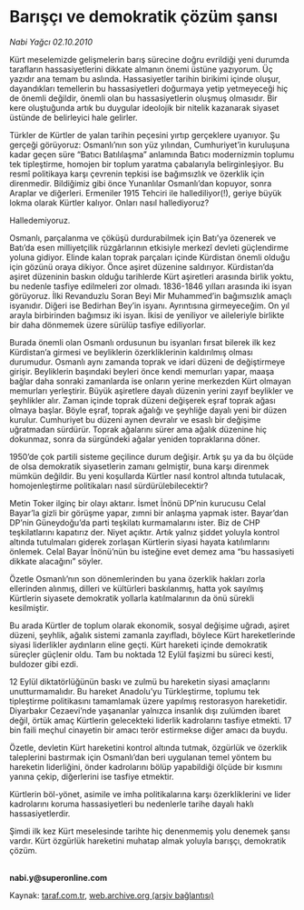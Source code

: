 # Barışçı ve demokratik çözüm şansı

*Nabi Yağcı 02.10.2010*

<div class="yazi"><p>Kürt meselemizde gelişmelerin barış sürecine doğru evrildiği yeni durumda tarafların hassasiyetlerini dikkate almanın önemi üstüne yazıyorum. Üç yazıdır ana temam bu aslında. Hassasiyetler tarihin birikimi içinde oluşur, dayandıkları temellerin bu hassasiyetleri doğurmaya yetip yetmeyeceği hiç de önemli değildir, önemli olan bu hassasiyetlerin oluşmuş olmasıdır. Bir kere oluştuğunda artık bu duygular ideolojik bir nitelik kazanarak siyaset üstünde de belirleyici hale gelirler.</p>
<p>Türkler de Kürtler de yalan tarihin peçesini yırtıp gerçeklere uyanıyor. Şu gerçeği görüyoruz: Osmanlı’nın son yüz yılından, Cumhuriyet’in kuruluşuna kadar geçen süre “Batıcı Batılılaşma” anlamında Batıcı modernizmin toplumu tek tipleştirme, homojen bir toplum yaratma çabalarıyla belirginleşiyor. Bu resmî politikaya karşı çevrenin tepkisi ise bağımsızlık ve özerklik için direnmedir. Bildiğimiz gibi önce Yunanlılar Osmanlı’dan kopuyor, sonra Araplar ve diğerleri. Ermeniler 1915 Tehciri ile hallediliyor(!), geriye büyük lokma olarak Kürtler kalıyor. Onları nasıl hallediyoruz? </p>
<p>Halledemiyoruz. </p>
<p>Osmanlı, parçalanma ve çöküşü durdurabilmek için Batı’ya özenerek ve Batı’da esen milliyetçilik rüzgârlarının etkisiyle merkezî devleti güçlendirme yoluna gidiyor. Elinde kalan toprak parçaları içinde Kürdistan önemli olduğu için gözünü oraya dikiyor. Önce aşiret düzenine saldırıyor. Kürdistan’da aşiret düzeninin baskın olduğu tarihlerde Kürt aşiretleri arasında birlik yoktu, bu nedenle tasfiye edilmeleri zor olmadı. 1836-1846 yılları arasında iki isyan görüyoruz. İlki Revanduzlu Soran Beyi Mir Muhammed’in bağımsızlık amaçlı isyanıdır. Diğeri ise Bedirhan Bey’in isyanı. Ayrıntısına girmeyeceğim. On yıl arayla birbirinden bağımsız iki isyan. İkisi de yeniliyor ve aileleriyle birlikte bir daha dönmemek üzere sürülüp tasfiye ediliyorlar. </p>
<p>Burada önemli olan Osmanlı ordusunun bu isyanları fırsat bilerek ilk kez Kürdistan’a girmesi ve beyliklerin özerkliklerinin kaldırılmış olması durumudur. Osmanlı aynı zamanda toprak ve idari düzeni de değiştirmeye girişir. Beyliklerin başındaki beyleri önce kendi memurları yapar, maaşa bağlar daha sonraki zamanlarda ise onların yerine merkezden Kürt olmayan memurları yerleştirir. Büyük aşiretlere dayalı düzenin yerini zayıf beylikler ve şeyhlikler alır. Zaman içinde toprak düzeni değişerek eşraf toprak ağası olmaya başlar. Böyle eşraf, toprak ağalığı ve şeyhliğe dayalı yeni bir düzen kurulur. Cumhuriyet bu düzeni aynen devralır ve esaslı bir değişime uğratmadan sürdürür. Toprak ağalarını sürer ama ağalık düzenine hiç dokunmaz, sonra da sürgündeki ağalar yeniden topraklarına döner. </p>
<p>1950’de çok partili sisteme geçilince durum değişir. Artık şu ya da bu ölçüde de olsa demokratik siyasetlerin zamanı gelmiştir, buna karşı direnmek mümkün değildir. Bu yeni koşullarda Kürtler nasıl kontrol altında tutulacak, homojenleştirme politikaları nasıl sürdürülebilecektir?</p>
<p>Metin Toker ilginç bir olayı aktarır. İsmet İnönü DP’nin kurucusu Celal Bayar’la gizli bir görüşme yapar, zımni bir anlaşma yapmak ister. Bayar’dan DP’nin Güneydoğu’da parti teşkilatı kurmamalarını ister. Biz de CHP teşkilatlarını kapatırız der. Niyet açıktır. Artık yalnız şiddet yoluyla kontrol altında tutulmaları giderek zorlaşan Kürtlerin siyasi hayata katılımlarını önlemek. Celal Bayar İnönü’nün bu isteğine evet demez ama “bu hassasiyeti dikkate alacağını” söyler. </p>
<p>Özetle Osmanlı’nın son dönemlerinden bu yana özerklik hakları zorla ellerinden alınmış, dilleri ve kültürleri baskılanmış, hatta yok sayılmış Kürtlerin siyasete demokratik yollarla katılmalarının da önü sürekli kesilmiştir. </p>
<p>Bu arada Kürtler de toplum olarak ekonomik, sosyal değişime uğradı, aşiret düzeni, şeyhlik, ağalık sistemi zamanla zayıfladı, böylece Kürt hareketlerinde siyasi liderlikler aydınların eline geçti. Kürt hareketi içinde demokratik süreçler güçlenir oldu. Tam bu noktada 12 Eylül faşizmi bu süreci kesti, buldozer gibi ezdi. </p>
<p>12 Eylül diktatörlüğünün baskı ve zulmü bu hareketin siyasi amaçlarını unutturmamalıdır. Bu hareket Anadolu’yu Türkleştirme, toplumu tek tipleştirme politikasını tamamlamak üzere yapılmış restorasyon hareketidir. Diyarbakır Cezaevi’nde yaşananlar yalnızca insanlık dışı zulümden ibaret değil, örtük amaç Kürtlerin gelecekteki liderlik kadrolarını tasfiye etmekti. 17 bin faili meçhul cinayetin bir amacı terör estirmekse diğer amacı da buydu. </p>
<p>Özetle, devletin Kürt hareketini kontrol altında tutmak, özgürlük ve özerklik taleplerini bastırmak için Osmanlı’dan beri uygulanan temel yöntem bu hareketin liderliğini, önder kadrolarını bölüp yapabildiği ölçüde bir kısmını yanına çekip, diğerlerini ise tasfiye etmektir. </p>
<p>Kürtlerin böl-yönet, asimile ve imha politikalarına karşı özerkliklerini ve lider kadrolarını koruma hassasiyetleri bu nedenlerle tarihe dayalı haklı hassasiyetlerdir. </p>
<p>Şimdi ilk kez Kürt meselesinde tarihte hiç denenmemiş yolu denemek şansı vardır. Kürt özgürlük hareketini muhatap almak yoluyla barışçı, demokratik çözüm. </p><b><br/>nabi.y@superonline.com</b></div>

Kaynak: [taraf.com.tr](http://www.taraf.com.tr:80/nabi-yagci/makale-barisci-ve-demokratik-cozum-sansi.htm), [web.archive.org (arşiv bağlantısı)](http://web.archive.org/web/20101005034450/http://www.taraf.com.tr:80/nabi-yagci/makale-barisci-ve-demokratik-cozum-sansi.htm)
